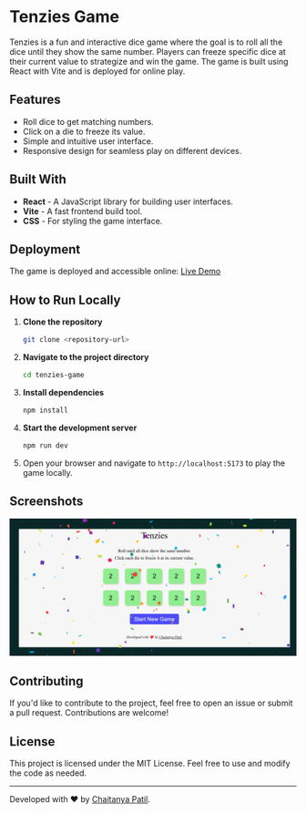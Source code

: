 # Tenzies Game

Tenzies is a fun and interactive dice game where the goal is to roll all the dice until they show the same number. Players can freeze specific dice at their current value to strategize and win the game. The game is built using React with Vite and is deployed for online play.

## Features
- Roll dice to get matching numbers.
- Click on a die to freeze its value.
- Simple and intuitive user interface.
- Responsive design for seamless play on different devices.

## Built With
- **React** - A JavaScript library for building user interfaces.
- **Vite** - A fast frontend build tool.
- **CSS** - For styling the game interface.

## Deployment
The game is deployed and accessible online:
[Live Demo](https://tenzies-tan.vercel.app/)

## How to Run Locally
1. **Clone the repository**
   ```bash
   git clone <repository-url>
   ```
2. **Navigate to the project directory**
   ```bash
   cd tenzies-game
   ```
3. **Install dependencies**
   ```bash
   npm install
   ```
4. **Start the development server**
   ```bash
   npm run dev
   ```
5. Open your browser and navigate to `http://localhost:5173` to play the game locally.

## Screenshots
![Tenzies Game](./public/screenshot.png)

## Contributing
If you'd like to contribute to the project, feel free to open an issue or submit a pull request. Contributions are welcome!

## License
This project is licensed under the MIT License. Feel free to use and modify the code as needed.

---
Developed with ❤️ by [Chaitanya Patil](https://github.com/your-profile).

